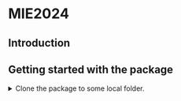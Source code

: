 # MIE2024

## Introduction

## Getting started with the package

<details>
<summary>Clone the package to some local folder. </summary>
Common git clone: 

``` 
git clone https://github.com/DataIMLabs/MIE2024/
```
GitHUB CLI:

``` 
gh repo clone DataIMLabs/MIE2024
```
</summary>
